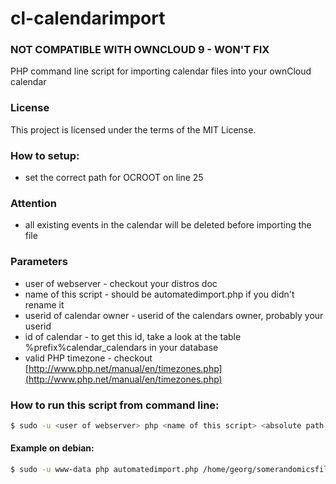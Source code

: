 cl-calendarimport
=================

### __NOT COMPATIBLE WITH OWNCLOUD 9 - WON'T FIX__


PHP command line script for importing calendar files into your ownCloud calendar

### License
This project is licensed under the terms of the MIT License.

### How to setup:
- set the correct path for OCROOT on line 25

### Attention
- all existing events in the calendar will be deleted before importing the file

### Parameters
- user of webserver - checkout your distros doc
- name of this script - should be automatedimport.php if you didn't rename it
- userid of calendar owner - userid of the calendars owner, probably your userid
- id of calendar - to get this id, take a look at the table %prefix%calendar_calendars in your database
- valid PHP timezone - checkout [http://www.php.net/manual/en/timezones.php](http://www.php.net/manual/en/timezones.php)

### How to run this script from command line:
```bash
$ sudo -u <user of webserver> php <name of this script> <absolute path to calendar file> <userid of calendar owner> <id of calendar> <valid PHP timezone>
````
#### Example on debian:
```bash
$ sudo -u www-data php automatedimport.php /home/georg/somerandomicsfile.ics georg 7 Europe/Berlin
```
